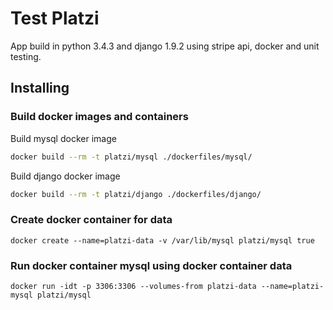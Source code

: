 # Test Platzi

App build in python 3.4.3 and django 1.9.2 using stripe api, docker and unit testing.

## Installing

### Build docker images and containers

Build mysql docker image

```bash
docker build --rm -t platzi/mysql ./dockerfiles/mysql/
```

Build django docker image

```bash
docker build --rm -t platzi/django ./dockerfiles/django/
```

### Create docker container for data
```
docker create --name=platzi-data -v /var/lib/mysql platzi/mysql true
```

### Run docker container mysql using docker container data
```
docker run -idt -p 3306:3306 --volumes-from platzi-data --name=platzi-mysql platzi/mysql
```

